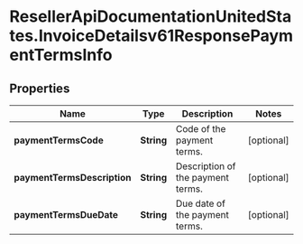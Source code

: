 # ResellerApiDocumentationUnitedStates.InvoiceDetailsv61ResponsePaymentTermsInfo

## Properties

Name | Type | Description | Notes
------------ | ------------- | ------------- | -------------
**paymentTermsCode** | **String** | Code of the payment terms. | [optional] 
**paymentTermsDescription** | **String** | Description of the payment terms. | [optional] 
**paymentTermsDueDate** | **String** | Due date of the payment terms. | [optional] 


